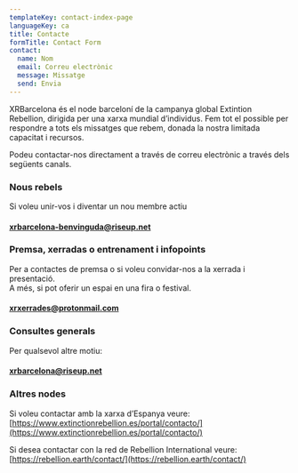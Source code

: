 ```yaml
---
templateKey: contact-index-page
languageKey: ca
title: Contacte
formTitle: Contact Form
contact:
  name: Nom
  email: Correu electrònic
  message: Missatge
  send: Envia
---
```


XRBarcelona és el node barceloní de la campanya global Extintion Rebellion, dirigida per una xarxa mundial d’individus. Fem tot el possible per respondre a tots els missatges que rebem, donada la nostra limitada capacitat i recursos.

Podeu contactar-nos directament a través de correu electrònic a través dels següents canals.

### Nous rebels
Si voleu unir-vos i diventar un nou membre actiu  
#### [xrbarcelona-benvinguda@riseup.net](xrbarcelona-benvinguda@riseup.net) 


### Premsa, xerradas o entrenament i infopoints
Per a contactes de premsa o si voleu convidar-nos a la xerrada i presentació.  
A més, si pot oferir un espai en una fira o festival.  
#### [xrxerrades@protonmail.com](xrxerrades@protonmail.com) 

### Consultes generals
Per qualsevol altre motiu:  
#### [xrbarcelona@riseup.net](xrbarcelona@riseup.net)  

### Altres nodes
Si voleu contactar amb la xarxa d’Espanya veure:  
[https://www.extinctionrebellion.es/portal/contacto/](https://www.extinctionrebellion.es/portal/contacto/) 

Si desea contactar con la red de Rebellion International veure:  
[https://rebellion.earth/contact/](https://rebellion.earth/contact/)

